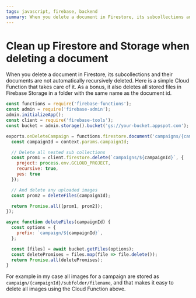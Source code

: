 ```yaml
---
tags: javascript, firebase, backend
summary: When you delete a document in Firestore, its subcollections and their documents are not automatically recursively deleted. Here is a simple Cloud Function that takes care of it.
---
```


# Clean up Firestore and Storage when deleting a document
When you delete a document in Firestore, its subcollections and their documents are not automatically recursively deleted. Here is a simple Cloud Function that takes care of it. As a bonus, it also deletes all stored files in Firebase Storage in a folder with the same name as the document id.

``` javascript
const functions = require('firebase-functions');
const admin = require('firebase-admin');
admin.initializeApp();
const client = require('firebase-tools');
const bucket = admin.storage().bucket('gs://your-bucket.appspot.com');

exports.onDeleteCampaign = functions.firestore.document('campaigns/{campaignId}').onDelete((snap, context) => {
  const campaignId = context.params.campaignId;

  // Delete all nested sub collections
  const prom1 = client.firestore.delete(`campaigns/${campaignId}`, {
    project: process.env.GCLOUD_PROJECT,
    recursive: true,
    yes: true
  }); 

  // And delete any uploaded images
  const prom2 = deleteFiles(campaignId);

  return Promise.all([prom1, prom2]);
});

async function deleteFiles(campaignId) {
  const options = {
    prefix: `campaign/${campaignId}`,
  };

  const [files] = await bucket.getFiles(options);
  const deletePromises = files.map(file => file.delete());
  return Promise.all(deletePromises);
}
```

For example in my case all images for a campaign are stored as `campaign/{campaignId}/subfolder/filename`, and that makes it easy to delete all images using the Cloud Function above.
